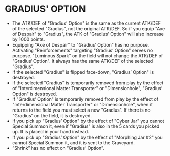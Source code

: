 # GRADIUS' OPTION

*   The ATK/DEF of "Gradius’ Option" is the same as the current ATK/DEF of the selected "Gradius", not the original ATK/DEF. So if you equip "Axe of Despair" to "Gradius", the ATK of "Gradius’ Option" will also increase by 1000 points.
*   Equipping "Axe of Despair" to "Gradius’ Option" has no purpose. Activating "Reinforcements" targeting "Gradius’ Option" serves no purpose. "Luminous Spark" on the field will not change the ATK/DEF of "Gradius’ Option". It always has the same ATK/DEF of the selected "Gradius".
*   If the selected "Gradius" is flipped face-down, "Gradius’ Option" is destroyed.
*   If the selected "Gradius" is temporarily removed from play by the effect of "Interdimensional Matter Transporter" or "Dimensionhole", "Gradius’ Option" is destroyed.
*   If "Gradius’ Option" is temporarily removed from play by the effect of "Interdimensional Matter Transporter" or "Dimensionhole", when it returns to the field you must select a new "Gradius". If there is no "Gradius" on the field, it is destroyed.
*   If you pick up "Gradius’ Option" by the effect of "Cyber Jar" you cannot Special Summon it, even if "Gradius" is also in the 5 cards you picked up. It is placed in your hand instead.
*   If you pick up "Gradius’ Option" by the effect of "Morphing Jar #2" you cannot Special Summon it, and it is sent to the Graveyard.
*   ”Shrink” has no effect on “Gradius’ Option”.
